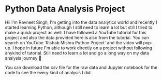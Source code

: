 # Python Data Analysis Project

Hii I'm Ravneet Singh, I'm getting into the data analytics world and recently I started learning Python, although I still need to learn a lot but still I tried to make a quick project as well. 
I have followed a YouTube tutorial for this project and also the data provided here is also from the tutorial. You can search on YouTube 'Rishab Mishra Python Project' and the video will pop-up. I hope in future I'm able to work directly on a project without following anykind of tutorial.
Still need to learn a lot and go a long way on my data analysis journey 💯


You can download the csv file for the raw data and Jupyter notebook for the code to see the every kind of analysis I did.
